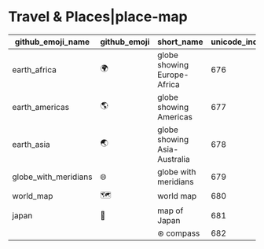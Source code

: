 # Travel & Places|place-map

|github_emoji_name|github_emoji|short_name|unicode_index|
|---|---|---|---|
|earth_africa|:earth_africa:|globe showing Europe-Africa|676|
|earth_americas|:earth_americas:|globe showing Americas|677|
|earth_asia|:earth_asia:|globe showing Asia-Australia|678|
|globe_with_meridians|:globe_with_meridians:|globe with meridians|679|
|world_map|:world_map:|world map|680|
|japan|:japan:|map of Japan|681|
|||⊛ compass|682|
